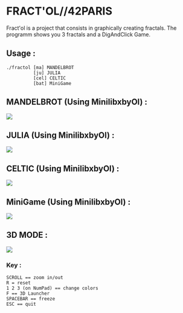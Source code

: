 # FRACT'OL//42PARIS

Fract'ol is a project that consists in graphically creating fractals.
The programm shows you 3 fractals and a DigAndClick Game.

## Usage :

```
./fractol [ma] MANDELBROT
		  [ju] JULIA
		  [cel] CELTIC
		  [bat] MiniGame
```

## MANDELBROT (Using MinilibxbyOl) :

<img align="center"  src="https://i.imgur.com/AyV6xxi.png" />

## JULIA (Using MinilibxbyOl) :

<img align="center"  src="https://i.imgur.com/l6xWKje.png" />

## CELTIC (Using MinilibxbyOl) :

<img align="center"  src="https://i.imgur.com/vHPAjkC.png" />

## MiniGame (Using MinilibxbyOl) :

<img align="center"  src="https://i.imgur.com/vGak9HF.png" />

## 3D MODE :

<img align="center"  src="https://i.imgur.com/2eO1x1k.png" />

### Key :
	
	SCROLL == zoom in/out
	R = reset
	1 2 3 (on NumPad) == change colors
	F == 3D Launcher
	SPACEBAR == freeze
	ESC == quit
